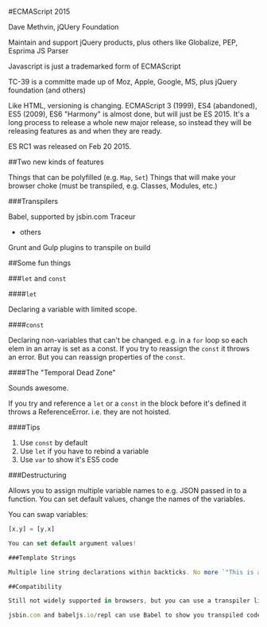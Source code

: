 #ECMAScript 2015

Dave Methvin, jQUery Foundation

Maintain and support jQuery products, plus others like Globalize, PEP, Esprima JS Parser

Javascript is just a trademarked form of ECMAScript

TC-39 is a committe made up of Moz, Apple, Google, MS, plus jQuery foundation (and others)

Like HTML, versioning is changing. ECMAScript 3 (1999), ES4 (abandoned), ES5 (2009), ES6 "Harmony" is almost done, but will just be ES 2015. It's a long process to release a whole new major release, so instead they will be releasing features as and when they are ready.

ES RC1 was released on Feb 20 2015.

##Two new kinds of features

  Things that can be polyfilled (e.g. `Map`, `Set`)
  Things that will make your browser choke (must be transpiled, e.g. Classes, Modules, etc.)

###Transpilers

Babel, supported by jsbin.com
Traceur
+ others

Grunt and Gulp plugins to transpile on build

##Some fun things

###`let` and `const`

####`let`

Declaring a variable with limited scope.

####`const`

Declaring non-variables that can't be changed. e.g. in a `for` loop so each elem in an array is set as a const. If you try to reassign the `const` it throws an error. But you can reassign properties of the `const`.

####The "Temporal Dead Zone"

Sounds awesome.

If you try and reference a `let` or a `const` in the block before it's defined it throws a ReferenceError. i.e. they are not hoisted.

####Tips

1. Use `const` by default
2. Use `let` if you have to rebind a variable
3. Use `var` to show it's ES5 code

###Destructuring

Allows you to assign multiple variable names to e.g. JSON passed in to a function. You can set default values, change the names of the variables.

You can swap variables:

```js
[x,y] = [y,x]

You can set default argument values!

###Template Strings

Multiple line string declarations within backticks. No more `"This is a "+thing`. You can use ${thing}.

##Compatibility

Still not widely supported in browsers, but you can use a transpiler like _Babel_ to process your ES6 code.

jsbin.com and babeljs.io/repl can use Babel to show you transpiled code.



